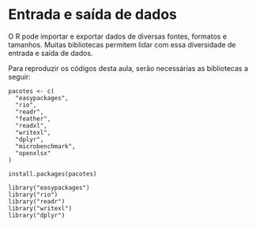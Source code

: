 # Entrada e saída de dados

O R pode importar e exportar dados de diversas fontes, formatos e tamanhos. Muitas bibliotecas permitem lidar com essa diversidade de entrada e saída de dados.

Para reproduzir os códigos desta aula, serão necessárias as bibliotecas a seguir:

```
pacotes <- c(
  "easypackages",
  "rio",
  "readr",
  "feather",
  "readxl",
  "writexl",
  "dplyr",
  "microbenchmark",
  "openxlsx"
)

install.packages(pacotes)

library("easypackages")
library("rio")
library("readr")
library("writexl")
library("dplyr")
```

